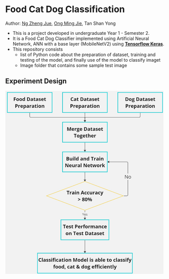 # Food Cat Dog Classification
Author: [Ng Zheng Jue](https://github.com/xinjue37), [Ong Ming Jie](https://github.com/ethanong98), Tan Shan Yong

* This is a project developed in undergraduate Year 1 - Semester 2. 
* It is a Food Cat Dog Classifier implemented using Artificial Neural Network, ANN with a base layer (MobileNetV2) using **[Tensorflow Keras](https://www.tensorflow.org/guide/keras)**.
* This repository consists
  - list of Python code about the preparation of dataset, training and testing of the model, and finally use of the model to classify imaget
  - Image folder that contains some sample test image

## Experiment Design
<img src="Experiment_design.jpg" width="500">
